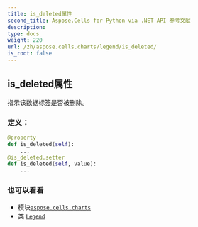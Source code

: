 ```yaml
---
title: is_deleted属性
second_title: Aspose.Cells for Python via .NET API 参考文献
description:
type: docs
weight: 220
url: /zh/aspose.cells.charts/legend/is_deleted/
is_root: false
---
```

## is_deleted属性

指示该数据标签是否被删除。
### 定义：
```python
@property
def is_deleted(self):
    ...
@is_deleted.setter
def is_deleted(self, value):
    ...
```

### 也可以看看
* 模块[`aspose.cells.charts`](../../)
* 类 [`Legend`](/cells/python-net/zh/aspose.cells.charts/legend)
